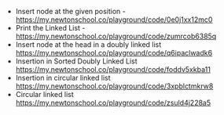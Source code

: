 - Insert node at the given position - https://my.newtonschool.co/playground/code/0e0j1xx12mc0
- Print the Linked List - https://my.newtonschool.co/playground/code/zumrcob6385q
- Insert node at the head in a doubly linked list https://my.newtonschool.co/playground/code/q6ipaclwadk6
- Insertion in Sorted Doubly Linked List https://my.newtonschool.co/playground/code/foddv5xkba11
- Insertion in circular linked list https://my.newtonschool.co/playground/code/3xpblctmkrw8
- Circular linked list https://my.newtonschool.co/playground/code/zsuld4j228a5